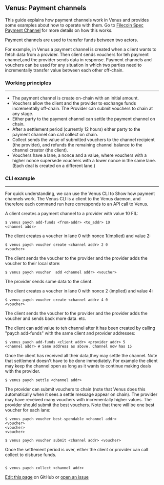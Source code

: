 ## Venus: Payment channels

This guide explains how payment channels work in Venus and provides some examples about how to operate with them. Go to [Filecoin Spec Payment Channel](https://spec.filecoin.io/#section-systems.filecoin_token.payment_channels) for more details on how this works.

Payment channels are used to transfer funds between two actors.

For example, in Venus a payment channel is created when a client wants to fetch data from a provider.
Then client sends vouchers for teh payment channel,and the provider sends data in response.
Payment channels and vouchers can be used for any situation in which two parties need to incrementally transfer value between each other off-chain.

### Working principles

---

- The payment channel is create on-chain with an initial amount.
- Vouchers allow the client and the provider to exchange funds incrementally off-chain. The Provider can submit vouchers to chain at any stage.
- Either party to the payment channel can settle the payment channel on chain.
- After a settlement period (currently 12 hours) either party to the payment channel can call collect on chain.
- Collect sends the value of submitted vouchers to the channel recipient (the provider), and refunds the remaining channel balance to the channel creator (the client).
- Vouchers have a lane, a nonce and a value, where vouchers with a higher nonce supersede vouchers with a lower nonce in the same lane.
(Each deal is created on a different lane.)

### CLI example
---
For quick understanding, we can use the Venus CLI to Show how payment channels work. The Venus CLI is a client to the Venus daemon, and therefore each command run here corresponds to an API call to Venus.

A client creates a payment channel to a provider with value 10 FIL:
```
$ venus paych add-funds <from-addr> <to_addr> 10
<channel addr>
```

The client creates a voucher in lane 0 with nonce 1(implied) and value 2:
```
$ venus paych voucher create <channel addr> 2 0
<voucher>
```

The client sends the voucher to the provider and the provider adds the voucher to their local store:
```
$ venus paych voucher  add <channel addr> <voucher>

```

The provider sends some data to the client.

The client creates a voucher in lane 0 with nonce 2 (implied) and value 4:
```
$ venus paych voucher create <channel addr> 4 0
<voucher>
```

The client sends the voucher to the provider and the provider adds the voucher and sends back more data.
etc.

The client can add value to teh channel after it has been created by calling "paych add-funds" with the same client and provider addresses:
```
$ venus paych add-funds <client addr> <provider addr> 5
<channel addr> # Same address as above. Channel now has 15
```

Once the client has received all their data,they may settle the channel. Note that settlement doesn't have to be done immediately. For example the client may keep the channel open as long as it wants to continue making deals with the provider.
```
$ venus paych settle <channel addr>
```
The provider can submit vouchers to chain (note that Venus does this automatically when it sees a settle message appear on chain). The provider may have received many vouchers with incrementally higher values. The provider should submit the best vouchers. Note that there will be one best voucher for each lane:
```
$ venus paych voucher best-spendable <channel addr>
<voucher>
<voucher>
<voucher>

$ venus paych voucher submit <channel addr> <voucher>
```
Once the settlement period is over, either the client or provider can call collect to disburse funds.
```

$ venus paych collect <channel addr>
```

[Edit this page](https://github.com/filecoin-project/venus-docs/blob/master/docs/Payment-channel.md) on GitHub or [open an issue](https://github.com/filecoin-project/venus-docs/issues)
